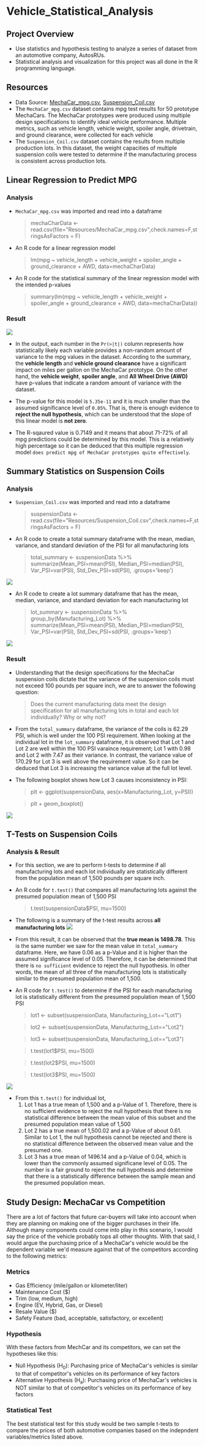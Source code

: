 # Vehicle_Statistical_Analysis

## Project Overview
* Use statistics and hypothesis testing to analyze a series of dataset from an automotive company, AutosRUs.
* Statistical analysis and visualization for this project was all done in the R programming language.

## Resources
* Data Source: [MechaCar_mpg.csv](Resources/MechaCar_mpg.csv), [Suspension_Coil.csv](Resources/Suspension_Coil.csv)
* The `MechaCar_mpg.csv` dataset contains mpg test results for 50 prototype MechaCars. The MechaCar prototypes were produced using multiple design specifications to identify ideal vehicle performance. Multiple metrics, such as vehicle length, vehicle weight, spoiler angle, drivetrain, and ground clearance, were collected for each vehicle
* The `Suspension_Coil.csv` dataset contains the results from multiple production lots. In this dataset, the weight capacities of multiple suspension coils were tested to determine if the manufacturing process is consistent across production lots.

## Linear Regression to Predict MPG

### Analysis 
* `MechaCar_mpg.csv` was imported and read into a dataframe
    > mechaCharData <- read.csv(file="Resources/MechaCar_mpg.csv",check.names=F,stringsAsFactors = F)
* An R code for a linear regression model
    > lm(mpg ~ vehicle_length + vehicle_weight + spoiler_angle + ground_clearance + AWD, data=mechaCharData)
* An R code for the statistical summary of the linear regression model with the intended p-values
    > summary(lm(mpg ~ vehicle_length + vehicle_weight + spoiler_angle + ground_clearance + AWD, data=mechaCharData))

### Result
![](Resources/summary_statistics.png)

* In the output, each number in the `Pr(>|t|)` column represents how statistically likely each variable provides a non-random amount of variance to the mpg values in the dataset. According to the summary, the **vehicle length** and **vehicle ground clearance** have a significant impact on miles per gallon on the MechaCar prototype. On the other hand, the **vehicle weight**, **spoiler angle**, and **All Wheel Drive (AWD)** have p-values that indicate a random amount of variance with the dataset.

* The p-value for this model is `5.35e-11` and it is much smaller than the assumed significance level of `0.05%`. That is, there is enough evidence to **reject the null hypothesis**, which can be understood that the slope of this linear model is **not zero**.

* The R-sqaured value is 0.7149 and it means that about 71-72% of all mpg predictions could be determined by this model. This is a  relatively high percentage so it can be deduced that this multiple regression model `does predict mpg of MechaCar prototypes quite effectively`.


## Summary Statistics on Suspension Coils

### Analysis
* `Suspension_Coil.csv` was imported and read into a dataframe
    > suspensionData <- read.csv(file="Resources/Suspension_Coil.csv",check.names=F,stringsAsFactors = F)

* An R code to create a total summary dataframe with the mean, median, variance, and standard deviation of the PSI for all manufacturing lots
    > total_summary <- suspensionData %>% summarize(Mean_PSI=mean(PSI), Median_PSI=median(PSI), Var_PSI=var(PSI), Std_Dev_PSI=sd(PSI), .groups='keep')

![](Resources/total_summary.png)

* An R code to create a lot summary dataframe that has the mean, median, variance, and standard deviation for each manufacturing lot
    > lot_summary <- suspensionData %>% group_by(Manufacturing_Lot) %>% summarize(Mean_PSI=mean(PSI), Median_PSI=median(PSI), Var_PSI=var(PSI), Std_Dev_PSI=sd(PSI, .groups='keep')

![](Resources/lot_summary.png)

### Result
* Understanding that the design specifications for the MechaCar suspension coils dictate that the variance of the suspension coils must not exceed 100 pounds per square inch, we are to answer the following question:
    > Does the current manufacturing data meet the design specification for all manufacturing lots in total and each lot individually? Why or why not?

* From the `total_summary` dataframe, the variance of the coils is 62.29 PSI, which is well under the 100 PSI requirement. When looking at the individual lot in the `lot_summary` dataframe, it is observed that Lot 1 and Lot 2 are well within the 100 PSI varaince requirement; Lot 1 with 0.98 and Lot 2 with 7.47 as their variance. In contrast, the variance value of 170.29 for Lot 3 is well above the requirement value. So it can be deduced that Lot 3 is increasing the variance value at the full lot level.

* The following boxplot shows how Lot 3 causes inconsistency in PSI:

    > plt <- ggplot(suspensionData, aes(x=Manufacturing_Lot, y=PSI))

    > plt + geom_boxplot()

![](Resources/boxplot.png)


## T-Tests on Suspension Coils

### Analysis & Result
* For this section, we are to perform t-tests to determine if all manufacturing lots and each lot individually are statistically different from the population mean of 1,500 pounds per square inch.

* An R code for `t.test()` that compares all manufacturing lots against the presumed population mean of 1,500 PSI
    > t.test(suspensionData$PSI, mu=1500)

* The following is a summary of the t-test results across **all manufacturing lots**
![](Resources/t_test_pop.png)

* From this result, it can be observed that the **true mean is 1498.78**. This is the same number we saw for the mean value in `total_summary` dataframe. Here, we have 0.06 as a p-Value and it is higher than the assumed significance level of 0.05. Therefore, it can be determined that there is `no sufficient` evidence to reject the null hypothesis. In other words, the mean of all three of the manufacturing lots is statistically similar to the presumed population mean of 1,500.


* An R code for `t.test()` to determine if the PSI for each manufacturing lot is statistically different from the presumed population mean of 1,500 PSI
    > lot1 <- subset(suspensionData, Manufacturing_Lot=="Lot1")

    > lot2 <- subset(suspensionData, Manufacturing_Lot=="Lot2")

    > lot3 <- subset(suspensionData, Manufacturing_Lot=="Lot3")

    > t.test(lot1$PSI, mu=1500)

    > t.test(lot2$PSI, mu=1500)

    > t.test(lot3$PSI, mu=1500)

![](Resources/t_test_subset.png)

* From this `t.test()` for individual lot,
    1. Lot 1 has a true mean of 1,500 and a p-Value of 1. Therefore, there is no sufficient evidence to reject the null hypothesis that there is no statistical difference between the mean value of this subset and the presumed population mean value of 1,500
    2. Lot 2 has a true mean of 1,500.02 and a p-Value of about 0.61. Similar to Lot 1, the null hypothesis cannot be rejected and there is no statistical difference between the observed mean value and the presumed one.
    3. Lot 3 has a true mean of 1496.14 and a p-Value of 0.04, which is lower than the commonly assumed significane level of 0.05. The number is a fair ground to reject the null hypothesis and determine that there is a statistically difference between the sample mean and the presumed population mean.


## Study Design: MechaCar vs Competition
There are a lot of factors that future car-buyers will take into account when they are planning on making one of the bigger purchases in their life. Although many components could come into play in this scenario, I would say the price of the vehicle probably tops all other thoughts. With that said, I would argue the purchasing price of a MechaCar's vehicle would be the dependent variable we'd measure against that of the competitors according to the following metrics:

### Metrics
* Gas Efficiency (mile/gallon or kilometer/liter)
* Maintenance Cost ($)
* Trim (low, medium, high)
* Engine (EV, Hybrid, Gas, or Diesel)
* Resale Value ($)
* Safety Feature (bad, acceptable, satisfactory, or excellent)

### Hypothesis
With these factors from MechCar and its competitors, we can set the hypotheses like this:
* Null Hypothesis (H<sub>0</sub>): Purchasing price of MechaCar's vehicles is similar to that of competitor's vehicles on its performance of key factors
* Alternative Hypothesis (H<sub>a</sub>): Purchasing price of MechaCar's vehicles is NOT similar to that of competitor's vehicles on its performance of key factors

### Statistical Test
The best statistical test for this study would be two sample t-tests to compare the prices of both automotive companies based on the indepndent variables/metrics listed above.